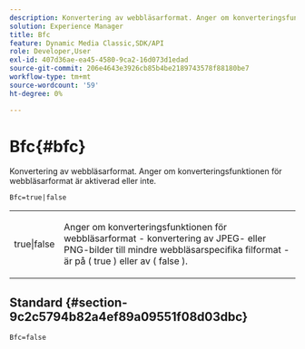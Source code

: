 ```yaml
---
description: Konvertering av webbläsarformat. Anger om konverteringsfunktionen för webbläsarformat är aktiverad eller inte.
solution: Experience Manager
title: Bfc
feature: Dynamic Media Classic,SDK/API
role: Developer,User
exl-id: 407d36ae-ea45-4580-9ca2-16d073d1edad
source-git-commit: 206e4643e3926cb85b4be2189743578f88180be7
workflow-type: tm+mt
source-wordcount: '59'
ht-degree: 0%

---
```


# Bfc{#bfc}

Konvertering av webbläsarformat. Anger om konverteringsfunktionen för webbläsarformat är aktiverad eller inte.

<!--<a id="section_2768B2BEEE214676AA32F17E2A0E3343"></a>-->

`Bfc=true|false`

<table id="simpletable_998CF426296945FEA48D19E33B71A17E"> 
 <tr class="strow"> 
  <td class="stentry"> <p> <span class="codeph"> true|false  </span> </p> </td> 
  <td class="stentry"> <p>Anger om konverteringsfunktionen för webbläsarformat - konvertering av JPEG- eller PNG-bilder till mindre webbläsarspecifika filformat - är på ( <span class="codeph"> true </span>) eller av ( <span class="codeph"> false </span>). </p> </td> 
 </tr> 
</table>

## Standard {#section-9c2c5794b82a4ef89a09551f08d03dbc}

`Bfc=false`

